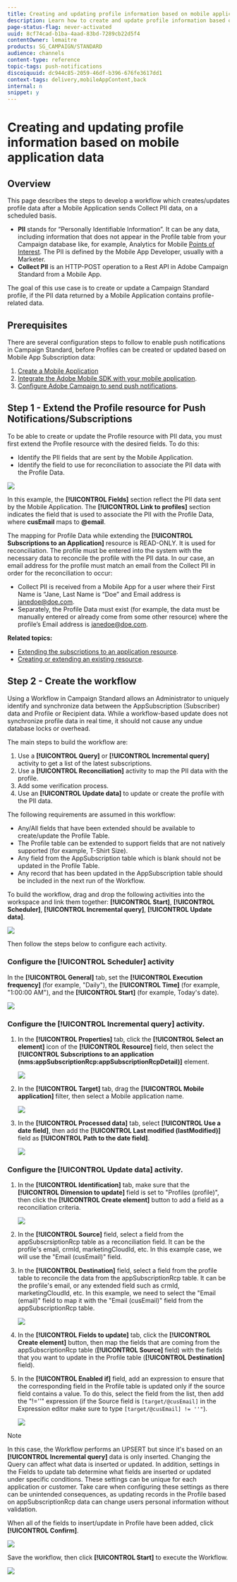 ```yaml
---
title: Creating and updating profile information based on mobile application data
description: Learn how to create and update profile information based on mobile application data.
page-status-flag: never-activated
uuid: 8cf74cad-b1ba-4aad-83bd-7289cb22d5f4
contentOwner: lemaitre
products: SG_CAMPAIGN/STANDARD
audience: channels
content-type: reference
topic-tags: push-notifications
discoiquuid: dc944c85-2059-46df-b396-676fe3617dd1
context-tags: delivery,mobileAppContent,back
internal: n
snippet: y
---
```


# Creating and updating profile information based on mobile application data

## Overview

This page describes the steps to develop a workflow which creates/updates profile data after a Mobile Application sends Collect PII data, on a scheduled basis.

* **PII** stands for “Personally Identifiable Information”. It can be any data, including information that does not appear in the Profile table from your Campaign database like, for example, Analytics for Mobile [Points of Interest](../../integrating/using/about-campaign-points-of-interest-data-integration.md). The PII is defined by the Mobile App Developer, usually with a Marketer.
* **Collect PII** is an HTTP-POST operation to a Rest API in Adobe Campaign Standard from a Mobile App.

The goal of this use case is to create or update a Campaign Standard profile, if the PII data returned by a Mobile Application contains profile-related data.

## Prerequisites

There are several configuration steps to follow to enable push notifications in Campaign Standard, before Profiles can be created or updated based on Mobile App Subscription data:

1. [Create a Mobile Application](../../administration/using/configuring-a-mobile-application.md)
1. [Integrate the Adobe Mobile SDK with your mobile application](https://helpx.adobe.com/campaign/kb/integrate-mobile-sdk.html).
1. [Configure Adobe Campaign to send push notifications](https://helpx.adobe.com/campaign/kb/configuring-app-sdkv4.html).

## Step 1 - Extend the Profile resource for Push Notifications/Subscriptions

To be able to create or update the Profile resource with PII data, you must first extend the Profile resource with the desired fields. To do this:

* Identify the PII fields that are sent by the Mobile Application.
* Identify the field to use for reconciliation to associate the PII data with the Profile Data.

![](assets/update_profile1.png)

In this example, the **[!UICONTROL Fields]** section reflect the PII data sent by the Mobile Application. The **[!UICONTROL Link to profiles]** section indicates the field that is used to associate the PII with the Profile Data, where **cusEmail** maps to **@email**.

The mapping for Profile Data while extending the **[!UICONTROL Subscriptions to an Application]** resource is READ-ONLY. It is used for reconciliation. The profile must be entered into the system with the necessary data to reconcile the profile with the PII data. In our case, an email address for the profile must match an email from the Collect PII in order for the reconciliation to occur:

* Collect PII is received from a Mobile App for a user where their First Name is “Jane, Last Name is “Doe” and Email address is janedoe@doe.com.
* Separately, the Profile Data must exist (for example, the data must be manually entered or already come from some other resource) where the profile’s Email address is janedoe@doe.com.

**Related topics:**

* [Extending the subscriptions to an application resource](../../developing/using/extending-the-subscriptions-to-an-application-resource.md).
* [Creating or extending an existing resource](../../developing/using/key-steps-to-add-a-resource.md).

## Step 2 - Create the workflow

Using a Workflow in Campaign Standard allows an Administrator to uniquely identify and synchronize data between the AppSubscription (Subscriber) data and Profile or Recipient data. While a workflow-based update does not synchronize profile data in real time, it should not cause any undue database locks or overhead.

The main steps to build the workflow are:

1. Use a **[!UICONTROL Query]** or **[!UICONTROL Incremental query]** activity to get a list of the latest subscriptions.
1. Use a **[!UICONTROL Reconciliation]** activity to map the PII data with the profile.
1. Add some verification process.
1. Use an **[!UICONTROL Update data]** to update or create the profile with the PII data.

The following requirements are assumed in this workflow:

* Any/All fields that have been extended should be available to create/update the Profile Table.
* The Profile table can be extended to support fields that are not natively supported (for example, T-Shirt Size).
* Any field from the AppSubscription table which is blank should not be updated in the Profile Table.
* Any record that has been updated in the AppSubscription table should be included in the next run of the Workflow.

To build the workflow, drag and drop the following activities into the workspace and link them together: **[!UICONTROL Start]**, **[!UICONTROL Scheduler]**, **[!UICONTROL Incremental query]**, **[!UICONTROL Update data]**.

 ![](assets/update_profile0.png)

Then follow the steps below to configure each activity.

### Configure the **[!UICONTROL Scheduler]** activity

In the **[!UICONTROL General]** tab, set the **[!UICONTROL Execution frequency]** (for example, "Daily"), the **[!UICONTROL Time]** (for example, "1:00:00 AM"), and the **[!UICONTROL Start]** (for example, Today's date).

![](assets/update_profile2.png)

### Configure the **[!UICONTROL Incremental query]** activity.

1. In the **[!UICONTROL Properties]** tab, click the **[!UICONTROL Select an element]** icon of the **[!UICONTROL Resource]** field, then select the **[!UICONTROL Subscriptions to an application (nms:appSubscriptionRcp:appSubscriptionRcpDetail)]** element.

    ![](assets/update_profile3.png)

1. In the **[!UICONTROL Target]** tab, drag the **[!UICONTROL Mobile application]** filter, then select a Mobile application name.

    ![](assets/update_profile4.png)

1. In the **[!UICONTROL Processed data]** tab, select **[!UICONTROL Use a date field]**, then add the **[!UICONTROL Last modified (lastModified)]**  field as **[!UICONTROL Path to the date field]**.

    ![](assets/update_profile5.png)

### Configure the **[!UICONTROL Update data]** activity.

1. In the **[!UICONTROL Identification]** tab, make sure that the **[!UICONTROL Dimension to update]** field is set to "Profiles (profile)", then click the **[!UICONTROL Create element]** button to add a field as a reconciliation criteria.

    ![](assets/update_profile_createelement.png)

1. In the **[!UICONTROL Source]** field, select a field from the appSubscrsiptionRcp table as a reconciliation field. It can be the profile's email, crmId, marketingCloudId, etc. In this example case, we will use the "Email (cusEmail)" field.

1. In the **[!UICONTROL Destination]** field, select a field from the profile table to reconcile the data from the appSubscriptionRcp table. It can be the profile's email, or any extended field such as crmId, marketingCloudId, etc. In this example, we need to select the "Email (email)" field to map it with the "Email (cusEmail)" field from the appSubscriptionRcp table.

    ![](assets/update_profile7.png)

1. In the **[!UICONTROL Fields to update]** tab, click the **[!UICONTROL Create element]** button, then map the fields that are coming from the appSubscriptionRcp table (**[!UICONTROL Source]** field) with the fields that you want to update in the Profile table (**[!UICONTROL Destination]** field).

1. In the **[!UICONTROL Enabled if]** field, add an expression to ensure that the corresponding field in the Profile table is updated only if the source field contains a value. To do this, select the field from the list, then add the "!=''" expression (if the Source field is `[target/@cusEmail]` in the Expression editor make sure to type `[target/@cusEmail] != ''"`).

    ![](assets/update_profile8.png)

>[!NOTE]
>
>In this case, the Workflow performs an UPSERT but since it's based on an **[!UICONTROL Incremental query]** data is only inserted. Changing the Query can affect what data is inserted or updated.
>In addition, settings in the Fields to update tab determine what fields are inserted or updated under specific conditions. These settings can be unique for each application or customer.
>Take care when configuring these settings as there can be unintended consequences, as updating records in the Profile based on appSubscriptionRcp data can change users personal information without validation.

When all of the fields to insert/update in Profile have been added, click **[!UICONTROL Confirm]**.

![](assets/update_profile9.png)

Save the workflow, then click **[!UICONTROL Start]** to execute the Workflow.

![](assets/update_profile10.png)
